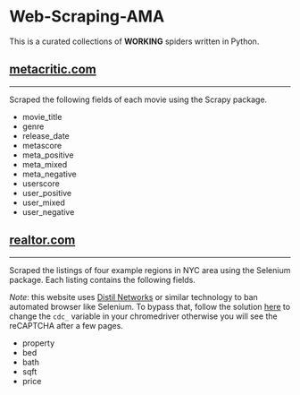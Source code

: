 # Web-Scraping-AMA
This is a curated collections of **WORKING** spiders written in Python.

## [metacritic.com](https://www.metacritic.com/)

---
Scraped the following fields of each movie using the Scrapy package.
- movie_title
- genre
- release_date
- metascore
- meta_positive
- meta_mixed
- meta_negative
- userscore
- user_positive
- user_mixed
- user_negative

## [realtor.com](https://www.realtor.com/)

---
Scraped the listings of four example regions in NYC area using the Selenium package. Each listing contains the following fields.

*Note*: this website uses [Distil Networks](https://www.distilnetworks.com/) or similar technology to ban automated browser like Selenium. To bypass that, follow the solution [here](https://stackoverflow.com/a/52108199) to change the `cdc_` variable in your chromedriver otherwise you will see the reCAPTCHA after a few pages.

- property
- bed
- bath
- sqft
- price
